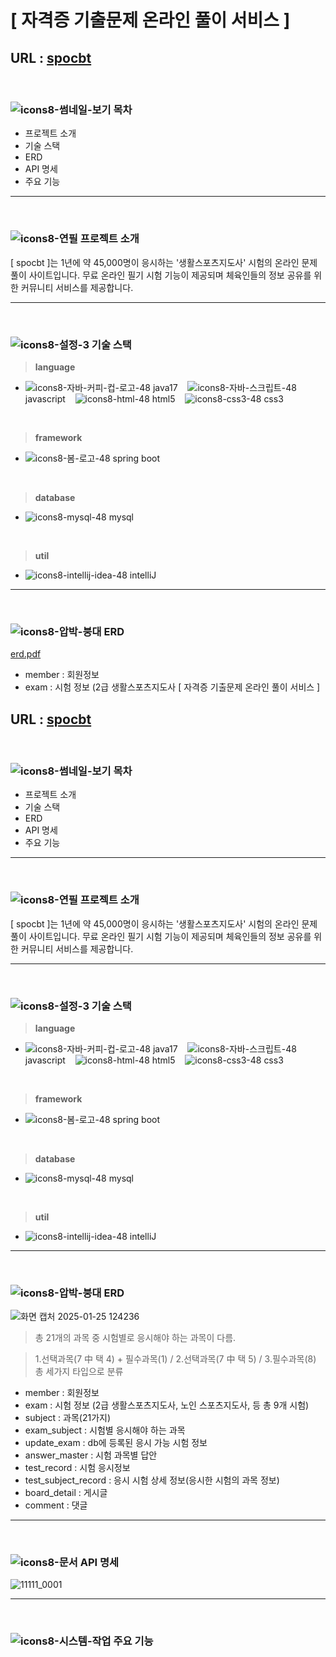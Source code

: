 # [ 자격증 기출문제 온라인 풀이 서비스 ]
## URL : <a href="http://spocbt.cafe24.com/exam/list" target="_blank"> spocbt </a>

<br/>

### ![icons8-썸네일-보기](https://github.com/user-attachments/assets/06048a41-ac4a-4ac6-9294-33c71a7fb568) 목차  

- 프로젝트 소개
- 기술 스택
- ERD
- API 명세
- 주요 기능

---

<br/>

### ![icons8-연필](https://github.com/user-attachments/assets/4e5e85df-cf09-4afe-ab60-02b572ee64e7) 프로젝트 소개

[ spocbt ]는 1년에 약 45,000명이 응시하는 '생활스포츠지도사' 시험의 온라인 문제 풀이 사이트입니다.
무료 온라인 필기 시험 기능이 제공되며 체육인들의 정보 공유를 위한 커뮤니티 서비스를 제공합니다.

---

<br/>

### ![icons8-설정-3](https://github.com/user-attachments/assets/3b5f83d7-a26e-4aa9-83fe-6b7204af69d3) 기술 스택


>__language__
- ![icons8-자바-커피-컵-로고-48](https://github.com/user-attachments/assets/02ef5592-484a-4d6d-b042-2aeeb2a8e8e7) java17 &nbsp;&nbsp; ![icons8-자바-스크립트-48](https://github.com/user-attachments/assets/88394d65-dc3a-4705-8e96-313cf27e533e) javascript &nbsp;&nbsp; ![icons8-html-48](https://github.com/user-attachments/assets/7bdfe914-9157-469a-bdf1-9bb047e90d88) html5 &nbsp;&nbsp; ![icons8-css3-48](https://github.com/user-attachments/assets/8a33fb8d-3687-4ecf-b116-5386b094fdf8) css3

<br/>

>__framework__
- ![icons8-봄-로고-48](https://github.com/user-attachments/assets/8e207415-7d5b-46ad-9368-1063e249107d) spring boot

<br/>

>__database__
- ![icons8-mysql-48](https://github.com/user-attachments/assets/148c0145-c45f-4e55-97e9-e18ee4880953) mysql

<br/>

>__util__
- ![icons8-intellij-idea-48](https://github.com/user-attachments/assets/abdb4127-d741-4611-86ac-6b3674d05799) intelliJ

---

<br/>

### ![icons8-압박-붕대](https://github.com/user-attachments/assets/b335475f-c4b3-43cd-ac2d-1eedac163e59) ERD
[erd.pdf](https://github.com/user-attachments/files/18574922/erd.pdf)

- member : 회원정보
- exam : 시험 정보 (2급 생활스포츠지도사 [ 자격증 기출문제 온라인 풀이 서비스 ]
## URL : <a href="http://spocbt.cafe24.com/exam/list" target="_blank"> spocbt </a>

<br/>

### ![icons8-썸네일-보기](https://github.com/user-attachments/assets/06048a41-ac4a-4ac6-9294-33c71a7fb568) 목차  

- 프로젝트 소개
- 기술 스택
- ERD
- API 명세
- 주요 기능

---

<br/>

### ![icons8-연필](https://github.com/user-attachments/assets/4e5e85df-cf09-4afe-ab60-02b572ee64e7) 프로젝트 소개

[ spocbt ]는 1년에 약 45,000명이 응시하는 '생활스포츠지도사' 시험의 온라인 문제 풀이 사이트입니다.
무료 온라인 필기 시험 기능이 제공되며 체육인들의 정보 공유를 위한 커뮤니티 서비스를 제공합니다.

---

<br/>

### ![icons8-설정-3](https://github.com/user-attachments/assets/3b5f83d7-a26e-4aa9-83fe-6b7204af69d3) 기술 스택


>__language__
- ![icons8-자바-커피-컵-로고-48](https://github.com/user-attachments/assets/02ef5592-484a-4d6d-b042-2aeeb2a8e8e7) java17 &nbsp;&nbsp; ![icons8-자바-스크립트-48](https://github.com/user-attachments/assets/88394d65-dc3a-4705-8e96-313cf27e533e) javascript &nbsp;&nbsp; ![icons8-html-48](https://github.com/user-attachments/assets/7bdfe914-9157-469a-bdf1-9bb047e90d88) html5 &nbsp;&nbsp; ![icons8-css3-48](https://github.com/user-attachments/assets/8a33fb8d-3687-4ecf-b116-5386b094fdf8) css3

<br/>

>__framework__
- ![icons8-봄-로고-48](https://github.com/user-attachments/assets/8e207415-7d5b-46ad-9368-1063e249107d) spring boot

<br/>

>__database__
- ![icons8-mysql-48](https://github.com/user-attachments/assets/148c0145-c45f-4e55-97e9-e18ee4880953) mysql

<br/>

>__util__
- ![icons8-intellij-idea-48](https://github.com/user-attachments/assets/abdb4127-d741-4611-86ac-6b3674d05799) intelliJ

---

<br/>

### ![icons8-압박-붕대](https://github.com/user-attachments/assets/b335475f-c4b3-43cd-ac2d-1eedac163e59) ERD

![화면 캡처 2025-01-25 124236](https://github.com/user-attachments/assets/df7bacfb-d991-41a5-836f-68fee1be2b65)



> 총 21개의 과목 중 시험별로 응시해야 하는 과목이 다름.

> 1.선택과목(7 中 택 4) + 필수과목(1) / 2.선택과목(7 中 택 5) / 3.필수과목(8) 총 세가지 타입으로 분류

- member : 회원정보
- exam : 시험 정보 (2급 생활스포츠지도사, 노인 스포츠지도사, 등 총 9개 시험)
- subject : 과목(21가지)
- exam_subject : 시험별 응시해야 하는 과목
- update_exam : db에 등록된 응시 가능 시험 정보
- answer_master : 시험 과목별 답안
- test_record : 시험 응시정보
- test_subject_record : 응시 시험 상세 정보(응시한 시험의 과목 정보)
- board_detail : 게시글
- comment : 댓글 

---

<br/>

### ![icons8-문서](https://github.com/user-attachments/assets/b316ca03-a738-4304-81d3-89391e71a89b) API 명세
![11111_0001](https://github.com/user-attachments/assets/6493b55e-fb4a-4238-b46c-64e4d5118b61)

---

<br/>

### ![icons8-시스템-작업](https://github.com/user-attachments/assets/cb69de7e-c678-434e-8084-68c0d98387de) 주요 기능










